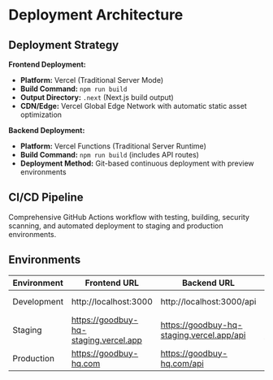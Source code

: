 # Deployment Architecture

## Deployment Strategy

**Frontend Deployment:**
- **Platform:** Vercel (Traditional Server Mode)
- **Build Command:** `npm run build`
- **Output Directory:** `.next` (Next.js build output)
- **CDN/Edge:** Vercel Global Edge Network with automatic static asset optimization

**Backend Deployment:**
- **Platform:** Vercel Functions (Traditional Server Runtime)
- **Build Command:** `npm run build` (includes API routes)
- **Deployment Method:** Git-based continuous deployment with preview environments

## CI/CD Pipeline

Comprehensive GitHub Actions workflow with testing, building, security scanning, and automated deployment to staging and production environments.

## Environments

| Environment | Frontend URL | Backend URL | Purpose |
|-------------|-------------|-------------|---------|
| Development | http://localhost:3000 | http://localhost:3000/api | Local development |
| Staging | https://goodbuy-hq-staging.vercel.app | https://goodbuy-hq-staging.vercel.app/api | Pre-production testing |
| Production | https://goodbuy-hq.com | https://goodbuy-hq.com/api | Live environment |
